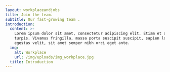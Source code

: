 ```yaml
---
layout: workplaceandjobs
title: Join the team.
subtitle: Our fast-growing team .
introduction:
  content: >-
    Lorem ipsum dolor sit amet, consectetur adipiscing elit. Etiam et dictum
    turpis. Vivamus fringilla, massa porta suscipit suscipit, sapien lorem
    egestas velit, sit amet semper nibh orci eget ante.
  img:
    alt: Workplace
    url: /img/uploads/img_workplace.jpg
  title: Introduction
---
```


